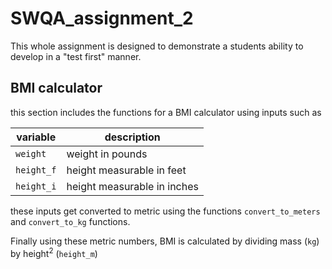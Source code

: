 # SWQA_assignment_2
This whole assignment is designed to demonstrate a students ability to develop in a "test first" manner. 

## BMI calculator
this section includes the functions for a BMI calculator using inputs such as 

| variable | description |
| -------- | ----------- |
| `weight`   | weight in pounds |
| `height_f` | height measurable in feet |
| `height_i` | height measurable in inches |

these inputs get converted to metric using the functions `convert_to_meters` and `convert_to_kg` functions. 

Finally using these metric numbers, BMI is calculated by dividing mass (`kg`) by height<sup>2</sup> (`height_m`)
